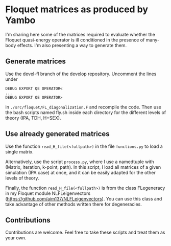 # Floquet matrices as produced by Yambo

I'm sharing here some of the matrices required to evaluate whether the Floquet quasi-energy operator is ill conditioned in the presence of many-body effects.
I'm also presenting a way to generate them.
 
## Generate matrices

Use the devel-fl branch of the develop repository. Uncomment the lines under

```
DEBUG EXPORT QE OPERATOR<
...
DEBUG EXPORT QE OPERATOR>
```
in `./src/floquet/FL_diagonalization.F` and recompile the code.
Then use the bash scripts named fly.sh inside each directory for the different levels of theory (IPA, TDH, H+SEX).

## Use already generated matrices

Use the function `read_H_file(<fullpath>)` in the file `functions.py` to load a single matrix.

Alternatively, use the script `process.py`, where I use a namedtuple with (Matrix, iteration, k-point, path). In this script, I load all matrices of a given simulation (IPA case) at once, and it can be easily adapted for the other levels of theory.

Finally, the function `read_H_file(<fullpath>)` is from the class FLegeneracy in my Floquet module NLFLeigenvectors (https://github.com/aim137/NLFLeigenvectors). You can use this class and take advantage of other methods written there for degeneracies.

## Contributions

Contributions are welcome. Feel free to take these scripts and treat them as your own.
